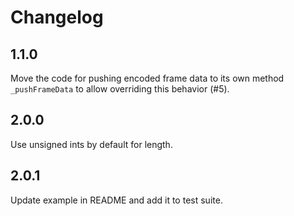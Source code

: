# Changelog

## 1.1.0

Move the code for pushing encoded frame data to its own method `_pushFrameData` to allow overriding this behavior (#5).

## 2.0.0

Use unsigned ints by default for length.

## 2.0.1

Update example in README and add it to test suite.
